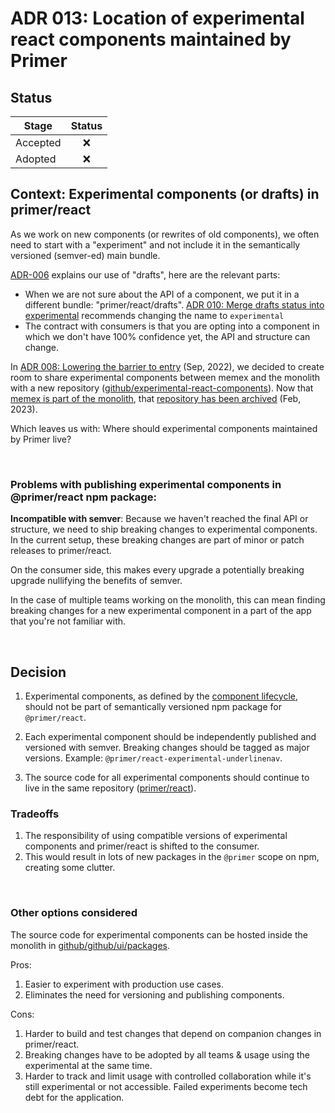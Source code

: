# ADR 013: Location of experimental react components maintained by Primer

## Status

| Stage    | Status |
| -------- | :----: |
| Accepted |   ❌   |
| Adopted  |   ❌   |

## Context: Experimental components (or drafts) in primer/react

As we work on new components (or rewrites of old components), we often need to start with a "experiment" and not include it in the semantically versioned (semver-ed) main bundle.

[ADR-006](./adr-006-drafts.md) explains our use of "drafts", here are the relevant parts:

- When we are not sure about the API of a component, we put it in a different bundle: "primer/react/drafts". [ADR 010: Merge drafts status into experimental](./adr-010-drafts-are-experimental) recommends changing the name to `experimental`
- The contract with consumers is that you are opting into a component in which we don't have 100% confidence yet, the API and structure can change.

In [ADR 008: Lowering the barrier to entry](./adr-008-experimental-components) (Sep, 2022), we decided to create room to share experimental components between memex and the monolith with a new repository ([github/experimental-react-components](https://github.com/github/experimental-react-components)). Now that [memex is part of the monolith](https://github.com/github/planning-tracking/issues/1755), that [repository has been archived](https://github.com/github/platform-ux/issues/1248) (Feb, 2023).

Which leaves us with: Where should experimental components maintained by Primer live?

&nbsp;

### Problems with publishing experimental components in @primer/react npm package:

**Incompatible with semver**: Because we haven't reached the final API or structure, we need to ship breaking changes to experimental components. In the current setup, these breaking changes are part of minor or patch releases to primer/react.

On the consumer side, this makes every upgrade a potentially breaking upgrade nullifying the benefits of semver.

In the case of multiple teams working on the monolith, this can mean finding breaking changes for a new experimental component in a part of the app that you're not familiar with.

&nbsp;

## Decision

1. Experimental components, as defined by the [component lifecycle](https://primer.style/contribute/component-lifecycle#experimental), should not be part of semantically versioned npm package for `@primer/react`.

2. Each experimental component should be independently published and versioned with semver. Breaking changes should be tagged as major versions. Example: `@primer/react-experimental-underlinenav`.

3. The source code for all experimental components should continue to live in the same repository ([primer/react](https://github.com/primer/react)).

### Tradeoffs

1. The responsibility of using compatible versions of experimental components and primer/react is shifted to the consumer.
2. This would result in lots of new packages in the `@primer` scope on npm, creating some clutter.

&nbsp;

### Other options considered

The source code for experimental components can be hosted inside the monolith in [github/github/ui/packages](https://github.com/github/github/tree/master/ui/packages).

Pros:

1. Easier to experiment with production use cases.
2. Eliminates the need for versioning and publishing components.

Cons:

1. Harder to build and test changes that depend on companion changes in primer/react.
2. Breaking changes have to be adopted by all teams & usage using the experimental at the same time.
3. Harder to track and limit usage with controlled collaboration while it's still experimental or not accessible. Failed experiments become tech debt for the application.
